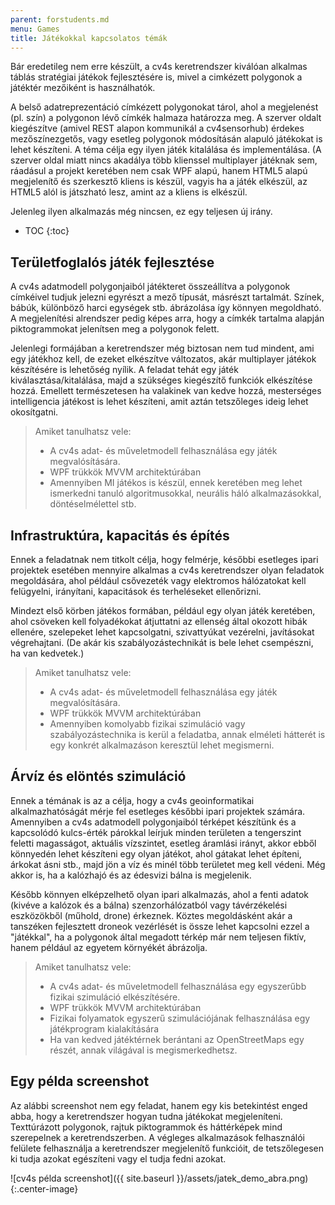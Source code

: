 ```yaml
---
parent: forstudents.md
menu: Games
title: Játékokkal kapcsolatos témák
---
```


Bár eredetileg nem erre készült, a cv4s keretrendszer kiválóan alkalmas táblás stratégiai játékok fejlesztésére is, mivel a cimkézett polygonok a játéktér mezőiként is használhatók.

A belső adatreprezentáció címkézett polygonokat tárol, ahol a megjelenést (pl. szín) a polygonon lévő címkék halmaza határozza meg. A szerver oldalt kiegészítve (amivel REST alapon kommunikál a cv4sensorhub) érdekes mezőszínezgetős, vagy esetleg polygonok módosításán alapuló játékokat is lehet készíteni. A téma célja egy ilyen játék kitalálása és implementálása. (A szerver oldal miatt nincs akadálya több klienssel multiplayer játéknak sem, ráadásul a projekt keretében nem csak WPF alapú, hanem HTML5 alapú megjelenítő és szerkesztő kliens is készül, vagyis ha a játék elkészül, az HTML5 alól is játszható lesz, amint az a kliens is elkészül.

Jelenleg ilyen alkalmazás még nincsen, ez egy teljesen új irány.

* TOC
{:toc}

## Területfoglalós játék fejlesztése

A cv4s adatmodell polygonjaiból játékteret összeállítva a polygonok címkéivel tudjuk jelezni egyrészt a mező típusát, másrészt tartalmát. Színek, bábúk, különböző harci egységek stb. ábrázolása így könnyen megoldható. A megjelenítési alrendszer pedig képes arra, hogy a címkék tartalma alapján piktogrammokat jelenítsen meg a polygonok felett.

Jelenlegi formájában a keretrendszer még biztosan nem tud mindent, ami egy játékhoz kell, de ezeket elkészítve változatos, akár multiplayer játékok készítésére is lehetőség nyílik. A feladat tehát egy játék kiválasztása/kitalálása, majd a szükséges kiegészítő funkciók elkészítése hozzá. Emellett természetesen ha valakinek van kedve hozzá, mesterséges intelligencia játékost is lehet készíteni, amit aztán tetszőleges ideig lehet okosítgatni.

> Amiket tanulhatsz vele:
>
>   * A cv4s adat- és műveletmodell felhasználása egy játék megvalósítására.
>   * WPF trükkök MVVM architektúrában
>   * Amennyiben MI játékos is készül, ennek keretében meg lehet ismerkedni tanuló algoritmusokkal, neurális háló alkalmazásokkal, döntéselmélettel stb.

## Infrastruktúra, kapacitás és építés

Ennek a feladatnak nem titkolt célja, hogy felmérje, későbbi esetleges ipari projektek esetében mennyire alkalmas a cv4s keretrendszer olyan feladatok megoldására, ahol például csővezeték vagy elektromos hálózatokat kell felügyelni, irányítani, kapacitások és terheléseket ellenőrizni.

Mindezt első körben játékos formában, például egy olyan játék keretében, ahol csöveken kell folyadékokat átjuttatni az ellenség által okozott hibák ellenére, szelepeket lehet kapcsolgatni, szivattyúkat vezérelni, javításokat végrehajtani. (De akár kis szabályozástechnikát is bele lehet csempészni, ha van kedvetek.)

> Amiket tanulhatsz vele:
>
>   * A cv4s adat- és műveletmodell felhasználása egy játék megvalósítására.
>   * WPF trükkök MVVM architektúrában
>   * Amennyiben komolyabb fizikai szimuláció vagy szabályozástechnika is kerül a feladatba, annak elméleti hátterét is egy konkrét alkalmazáson keresztül lehet megismerni.

## Árvíz és elöntés szimuláció

Ennek a témának is az a célja, hogy a cv4s geoinformatikai alkalmazhatóságát mérje fel esetleges későbbi ipari projektek számára. Amennyiben a cv4s adatmodell polygonjaiból térképet készítünk és a kapcsolódó kulcs-érték párokkal leírjuk minden területen a tengerszint feletti magasságot, aktuális vízszintet, esetleg áramlási irányt, akkor ebből könnyedén lehet készíteni egy olyan játékot, ahol gátakat lehet építeni, árkokat ásni stb., majd jön a víz és minél több területet meg kell védeni. Még akkor is, ha a kalózhajó és az édesvizi bálna is megjelenik.

Később könnyen elképzelhető olyan ipari alkalmazás, ahol a fenti adatok (kivéve a kalózok és a bálna) szenzorhálózatból vagy távérzékelési eszközökből (műhold, drone) érkeznek. Köztes megoldásként akár a tanszéken fejlesztett droneok vezérlését is össze lehet kapcsolni ezzel a "játékkal", ha a polygonok által megadott térkép már nem teljesen fiktív, hanem például az egyetem környékét ábrázolja.

> Amiket tanulhatsz vele:
>
>   * A cv4s adat- és műveletmodell felhasználása egy egyszerűbb fizikai szimuláció elkészítésére.
>   * WPF trükkök MVVM architektúrában
>   * Fizikai folyamatok egyszerű szimulációjának felhasználása egy játékprogram kialakítására
>   * Ha van kedved játéktérnek berántani az OpenStreetMaps egy részét, annak világával is megismerkedhetsz.


## Egy példa screenshot

Az alábbi screenshot nem egy feladat, hanem egy kis betekintést enged abba, hogy a keretrendszer hogyan tudna játékokat megjeleníteni. Texttúrázott polygonok, rajtuk piktogrammok és háttérképek mind szerepelnek a keretrendszerben. A végleges alkalmazások felhasználói felülete felhasználja a keretrendszer megjelenítő funkcióit, de tetszőlegesen ki tudja azokat egészíteni vagy el tudja fedni azokat.

![cv4s példa screenshot]({{ site.baseurl }}/assets/jatek_demo_abra.png){:.center-image}
